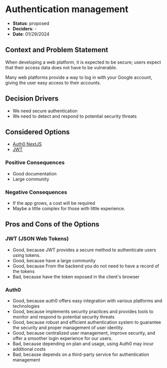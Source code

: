 # Authentication management

- **Status**: proposed
- **Deciders**: -
- **Date**: 01/29/2024

## Context and Problem Statement

When developing a web platform, it is expected to be secure; users expect that their access data does not have to be vulnerable.

Many web platforms provide a way to log in with your Google account, giving the user easy access to their accounts.

## Decision Drivers

- We need secure authentication
- We need to detect and respond to potential security threats

## Considered Options

- [Auth0 NextJS](https://auth0.com/docs/quickstart/webapp/nextjs)
- [JWT](https://jwt.io/introduction)

### Positive Consequences

- Good documentation
- Large community

### Negative Consequences

- If the app grows, a cost will be required
- Maybe a little complex for those with little experience.

## Pros and Cons of the Options

### JWT (JSON Web Tokens)

- Good, because JWT provides a secure method to authenticate users using tokens.
- Good, because have a large community
- Good, because From the backend you do not need to have a record of the tokens
- Bad, because have the token exposed in the client's browser

### Auth0

- Good, because auth0 offers easy integration with various platforms and technologies
- Good, because implements security practices and provides tools to monitor and respond to potential security threats
- Good, because robust and efficient authentication system to guarantee the security and proper management of user identity.
- Good, because centralized user management, improve security, and offer a smoother login experience for our users.
- Bad, because depending on plan and usage, using Auth0 may incur additional costs
- Bad, because depends on a third-party service for authentication management